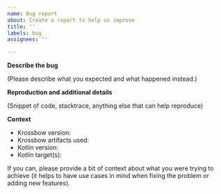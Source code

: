```yaml
---
name: Bug report
about: Create a report to help us improve
title: ''
labels: bug
assignees: ''

---
```


**Describe the bug**

(Please describe what you expected and what happened instead.)

**Reproduction and additional details**

(Snippet of code, stacktrace, anything else that can help reproduce)

**Context**

* Krossbow version: 
* Krossbow artifacts used: 
* Kotlin version: 
* Kotlin target(s): 

If you can, please provide a bit of context about what you were trying to achieve
(it helps to have use cases in mind when fixing the problem or adding new features).
